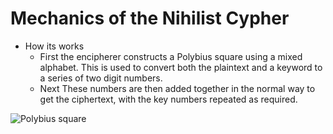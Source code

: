 # Mechanics of the Nihilist Cypher
* How its works
  * First the encipherer constructs a Polybius square using a mixed alphabet. This is used to convert both the plaintext and a keyword to a series of two digit numbers.
  * Next These numbers are then added together in the normal way to get the ciphertext, with the key numbers repeated as required. 

![Polybius square](https://img.wattpad.com/de1734902dd68a5b526b62eaecc6d6ddf3689f4d/68747470733a2f2f73332e616d617a6f6e6177732e636f6d2f776174747061642d6d656469612d736572766963652f53746f7279496d6167652f566c6c694271675147655f6845773d3d2d36352e313463656639363034303930633264383539383839383035393533392e6a7067?s=fit&w=720&h=720)

